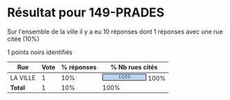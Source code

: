 # Résultat pour 149-PRADES

Sur l'ensemble de la ville il y a eu 10 réponses dont 1 réponses avec une rue citée (10%)

1 points noirs identifiés

| Rue | Vote | % réponses | % Nb rues cités|
|-----|------|------------|----------------|
| LA VILLE | 1 | 10% | <img src="../../img/bar_100.gif" />&nbsp;100%|
| **Total** | 1 | 10% | 100%|
